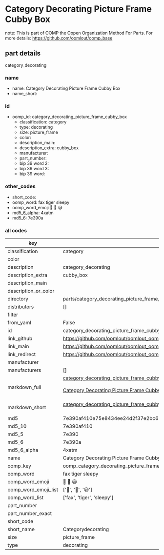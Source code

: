 # Category Decorating Picture Frame Cubby Box  

note: This is part of OOMP the Oopen Organization Method For Parts. For more details: https://github.com/oomlout/oomp_base

##  part details
  



category_decorating



### name
* name: Category Decorating Picture Frame Cubby Box
* name_short: 
### id
* oomp_id: category_decorating_picture_frame_cubby_box
  * classification: category
  * type: decorating
  * size: picture_frame
  * color: 
  * description_main: 
  * description_extra: cubby_box
  * manufacturer: 
  * part_number: 
  * bip 39 word 2: 
  * bip 39 word 3: 
  * bip 39 word: 

### other_codes
* short_code: 
* oomp_word: fax tiger sleepy
* oomp_word_emoji :fax: :tiger: :sleepy:
* md5_6_alpha: 4xatm
* md5_6: 7e390a









### all codes 
| key | value |  
| --- | --- |  
| classification | category |  
| color |  |  
| description | category_decorating |  
| description_extra | cubby_box |  
| description_main |  |  
| description_or_color |   |  
| directory | parts/category_decorating_picture_frame_cubby_box |  
| distributors | [] |  
| filter |  |  
| from_yaml | False |  
| id | category_decorating_picture_frame_cubby_box |  
| link_github | https://github.com/oomlout/oomlout_oomp_version_1_messy/tree/main/parts/category_decorating_picture_frame_cubby_box |  
| link_main | https://github.com/oomlout/oomlout_oomp_version_1_messy/tree/main/parts/category_decorating_picture_frame_cubby_box |  
| link_redirect | https://github.com/oomlout/oomlout_oomp_version_1_messy/tree/main/parts/category_decorating_picture_frame_cubby_box |  
| manufacturer |  |  
| manufacturers | [] |  
| markdown_full | [category_decorating_picture_frame_cubby_box](none)<br>[](none)<br>[Category Decorating Picture Frame Cubby Box](none)<br><br> |  
| markdown_short | [category_decorating_picture_frame_cubby_box](none)<br><br> |  
| md5 | 7e390af410e75e8434ee24d2f37e2bc6 |  
| md5_10 | 7e390af410 |  
| md5_5 | 7e390 |  
| md5_6 | 7e390a |  
| md5_6_alpha | 4xatm |  
| name | Category Decorating Picture Frame Cubby Box |  
| oomp_key | oomp_category_decorating_picture_frame_cubby_box |  
| oomp_word | fax tiger sleepy |  
| oomp_word_emoji | :fax: :tiger: :sleepy: |  
| oomp_word_emoji_list | [':fax:', ':tiger:', ':sleepy:'] |  
| oomp_word_list | ['fax', 'tiger', 'sleepy'] |  
| part_number |  |  
| part_number_exact |  |  
| short_code |  |  
| short_name | Categorydecorating |  
| size | picture_frame |  
| type | decorating |  

